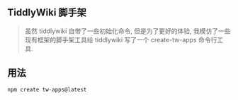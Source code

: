 ## TiddlyWiki 脚手架

> 虽然 tiddlywiki 自带了一些初始化命令, 但是为了更好的体验, 我模仿了一些现有框架的脚手架工具给 tiddlywiki 写了一个 create-tw-apps 命令行工具.

## 用法

```bash
npm create tw-apps@latest
```